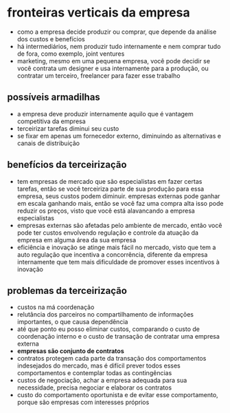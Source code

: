 # fronteiras verticais da empresa

- como a empresa decide produzir ou comprar, que depende da análise dos custos e benefícios
-  há intermediários, nem produzir tudo internamente e nem comprar tudo de fora, como exemplo, joint ventures
- marketing, mesmo em uma pequena empresa, você pode decidir se você contrata um designer e usa internamente para a produção, ou contratar um terceiro, freelancer para fazer esse trabalho

## possíveis armadilhas

- a empresa deve produzir internamente aquilo que é vantagem competitiva da empresa
- terceirizar tarefas diminui seu custo
- se fixar em apenas um fornecedor externo, diminuindo as alternativas e canais de distribuição

## benefícios da terceirização

- tem empresas de mercado que são especialistas em fazer certas tarefas, então se você terceiriza parte de sua produção para essa empresa, seus custos podem diminuir. empresas externas pode ganhar em escala ganhando mais, então se você faz uma compra alta isso pode reduzir os preços, visto que você está alavancando a empresa especialistas
- empresas externas são afetadas pelo ambiente de mercado, então você pode ter custos envolvendo regulação e controle da atuação da empresa em alguma área da sua empresa
- eficiência e inovação se atinge mais fácil no mercado, visto que tem a auto regulação que incentiva a concorrência, diferente da empresa internamente que tem mais dificuldade de promover esses incentivos à inovação

## problemas da terceirização

- custos na má coordenação
- relutância dos parceiros no compartilhamento de informações importantes, o que causa dependência
- até que ponto eu posso eliminar custos, comparando o custo de coordenação interno e o custo de transação de contratar uma empresa externa
- **empresas são conjunto de contratos**
- contratos protegem cada parte da transação dos comportamentos indesejados do mercado, mas é difícil prever todos esses comportamentos e contemplar todas as contingências
- custos de negociação, achar a empresa adequada para sua necessidade, precisa negociar e elaborar os contratos
- custo do comportamento oportunista e de evitar esse comportamento, porque são empresas com interesses próprios 
